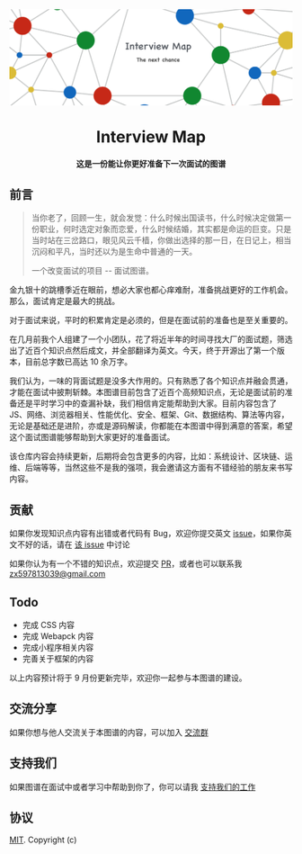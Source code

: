 <img align="center" src='./InterviewMap.png' />

<h1 align="center">
  Interview Map
</h1>

<h4 align="center">这是一份能让你更好准备下一次面试的图谱</h4>

## 前言

>  当你老了，回顾一生，就会发觉：什么时候出国读书，什么时候决定做第一份职业，何时选定对象而恋爱，什么时候结婚，其实都是命运的巨变。只是当时站在三岔路口，眼见风云千樯，你做出选择的那一日，在日记上，相当沉闷和平凡，当时还以为是生命中普通的一天。
>
> 一个改变面试的项目 -- 面试图谱。

金九银十的跳槽季近在眼前，想必大家也都心痒难耐，准备挑战更好的工作机会。那么，面试肯定是最大的挑战。

对于面试来说，平时的积累肯定是必须的，但是在面试前的准备也是至关重要的。

在几月前我个人组建了一个小团队，花了将近半年的时间寻找大厂的面试题，筛选出了近百个知识点然后成文，并全部翻译为英文。今天，终于开源出了第一个版本，目前总字数已高达 10 余万字。

我们认为，一味的背面试题是没多大作用的。只有熟悉了各个知识点并融会贯通，才能在面试中披荆斩棘。本图谱目前包含了近百个高频知识点，无论是面试前的准备还是平时学习中的查漏补缺，我们相信肯定能帮助到大家。目前内容包含了 JS、网络、浏览器相关、性能优化、安全、框架、Git、数据结构、算法等内容，无论是基础还是进阶，亦或是源码解读，你都能在本图谱中得到满意的答案，希望这个面试图谱能够帮助到大家更好的准备面试。

该仓库内容会持续更新，后期将会包含更多的内容，比如：系统设计、区块链、运维、后端等等，当然这些不是我的强项，我会邀请这方面有不错经验的朋友来书写内容。

## 贡献

如果你发现知识点内容有出错或者代码有 Bug，欢迎你提交英文 [issue](https://github.com/KieSun/Front-End-Interview-Map/issues/new)，如果你英文不好的话，请在 [该 issue](https://github.com/KieSun/InterviewMap/issues/18) 中讨论

如果你认为有一个不错的知识点，欢迎提交 [PR](https://github.com/KieSun/Front-End-Interview-Map/pulls)，或者也可以联系我 <zx597813039@gmail.com>

## Todo

- 完成 CSS 内容
- 完成 Webapck 内容
- 完成小程序相关内容
- 完善关于框架的内容

以上内容预计将于 9 月份更新完毕，欢迎你一起参与本图谱的建设。

## 交流分享
如果你想与他人交流关于本图谱的内容，可以加入 [交流群](https://github.com/KieSun/InterviewMap/issues/19)

## 支持我们
如果图谱在面试中或者学习中帮助到你了，你可以请我 [支持我们的工作](https://github.com/KieSun/InterviewMap/issues/20)

## 协议

[MIT](LICENSE). Copyright (c)
